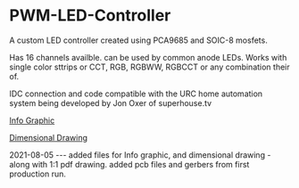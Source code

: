 # PWM-LED-Controller

A custom LED controller created using PCA9685 and SOIC-8 mosfets.

Has 16 channels availble. can be used by common anode LEDs. 
Works with single color sttrips or CCT, RGB, RGBWW, RGBCCT or any combination their of.

IDC connection and code compatible with the URC home automation system being developed by Jon Oxer of superhouse.tv

[Info Graphic](/austinscreations/PWM-LED-Controller/raw/main/Pictures/Info%20Graphic.png)

[Dimensional Drawing](austinscreations/PWM-LED-Controller/raw/main/Pictures/Dimensional%20Drawing.png)

2021-08-05 --- added files for Info graphic, and dimensional drawing - along with 1:1 pdf drawing. added pcb files and gerbers from first production run.

